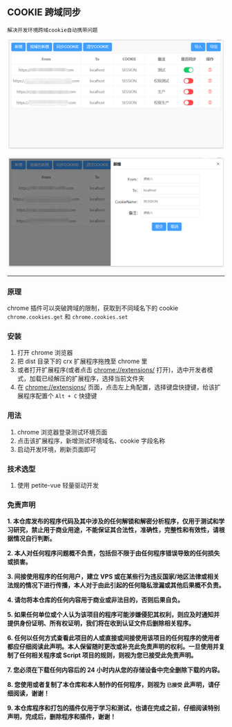 ## COOKIE 跨域同步

`解决开发环境跨域cookie自动携带问题`

![扩展程序首页](./imgs/index.png)

![扩展程序新增](./imgs/add.png)

---

### 原理

chrome 插件可以突破跨域的限制，获取到不同域名下的 cookie `chrome.cookies.get` 和 `chrome.cookies.set`

### 安装

1. 打开 chrome 浏览器
2. 把 dist 目录下的 crx 扩展程序拖拽至 chrome 里
3. 或者打开扩展程序(或者点击 [chrome://extensions/](chrome://extensions/) 打开)，选中开发者模式，加载已经解压的扩展程序，选择当前文件夹
4. 在 [chrome://extensions/](chrome://extensions/) 页面，点击左上角配置，选择键盘快捷键，给该扩展程序配置个 `Alt + C` 快捷键

### 用法

1. chrome 浏览器登录测试环境页面
2. 点击该扩展程序，新增测试环境域名、cookie 字段名称
3. 启动开发环境，刷新页面即可

### 技术选型

1. 使用 petite-vue 轻量驱动开发

### 免责声明

**1. 本仓库发布的程序代码及其中涉及的任何解锁和解密分析程序，仅用于测试和学习研究，禁止用于商业用途，不能保证其合法性，准确性，完整性和有效性，请根据情况自行判断。**

**2. 本人对任何程序问题概不负责，包括但不限于由任何程序错误导致的任何损失或损害。**

**3. 间接使用程序的任何用户，建立 VPS 或在某些行为违反国家/地区法律或相关法规的情况下进行传播，本人对于由此引起的任何隐私泄漏或其他后果概不负责。**

**4. 请勿将本仓库的任何内容用于商业或非法目的，否则后果自负。**

**5. 如果任何单位或个人认为该项目的程序可能涉嫌侵犯其权利，则应及时通知并提供身份证明、所有权证明，我们将在收到认证文件后删除相关程序。**

**6. 任何以任何方式查看此项目的人或直接或间接使用该项目的任何程序的使用者都应仔细阅读此声明。本人保留随时更改或补充此免责声明的权利。一旦使用并复制了任何相关程序或 Script 项目的规则，则视为您已接受此免责声明。**

**7. 您必须在下载任何内容后的 24 小时内从您的存储设备中完全删除下载的内容。**

**8. 您使用或者复制了本仓库和本人制作的任何程序，则视为 `已接受` 此声明，请仔细阅读，谢谢！**

**9. 本仓库程序和打包的插件仅用于学习和测试，也请在完成之前，仔细阅读特别声明，完成后，删除程序和插件，谢谢！**
